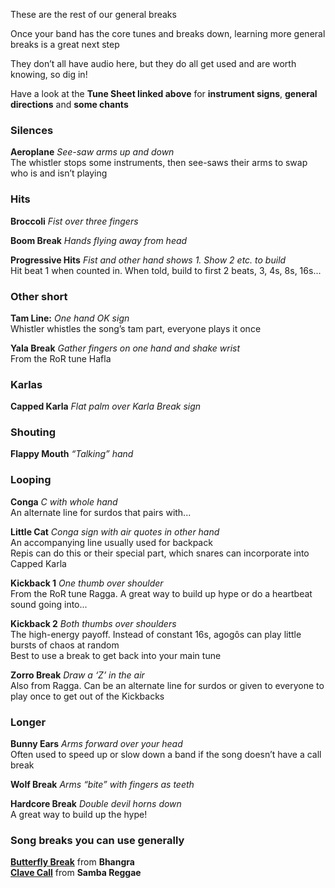 These are the rest of our general breaks

Once your band has the core tunes and breaks down, learning more general breaks is a great next step

They don’t all have audio here, but they do all get used and are worth knowing, so dig in!

Have a look at the **Tune Sheet linked above** for **instrument signs**, **general directions** and **some chants**

### Silences

**Aeroplane** *See-saw arms up and down*  
The whistler stops some instruments, then see-saws their arms to swap who is and isn’t playing


### Hits
**Broccoli** *Fist over three fingers*

**Boom Break** *Hands flying away from head*

**Progressive Hits** *Fist and other hand shows 1. Show 2 etc. to build*  
Hit beat 1 when counted in. When told, build to first 2 beats, 3, 4s, 8s, 16s...


### Other short

**Tam Line:** *One hand OK sign*  
Whistler whistles the song’s tam part, everyone plays it once

**Yala Break** *Gather fingers on one hand and shake wrist*  
From the RoR tune Hafla


### Karlas
**Capped Karla** *Flat palm over Karla Break sign*


### Shouting
**Flappy Mouth** *“Talking” hand*


### Looping
**Conga** *C with whole hand*   
An alternate line for surdos that pairs with...

**Little Cat** *Conga sign with air quotes in other hand*  
An accompanying line usually used for backpack  
Repis can do this or their special part, which snares can incorporate into Capped Karla

**Kickback 1** *One thumb over shoulder*  
From the RoR tune Ragga. A great way to build up hype or do a heartbeat sound going into...

**Kickback 2** *Both thumbs over shoulders*  
The high-energy payoff. Instead of constant 16s, agogôs can play little bursts of chaos at random  
Best to use a break to get back into your main tune

**Zorro Break** *Draw a ‘Z’ in the air*  
Also from Ragga. Can be an alternate line for surdos or given to everyone to play once to get out of the Kickbacks


### Longer
**Bunny Ears** *Arms forward over your head*  
Often used to speed up or slow down a band if the song doesn’t have a call break  

**Wolf Break** *Arms “bite” with fingers as teeth*

**Hardcore Break** *Double devil horns down*  
A great way to build up the hype!


### Song breaks you can use generally

[**Butterfly Break**](/#/listen/Bhangra/Butterfly%20Break) from **Bhangra**  
[**Clave Call**](/#/listen/Samba%20Reggae/Clave%20Call) from **Samba Reggae**
